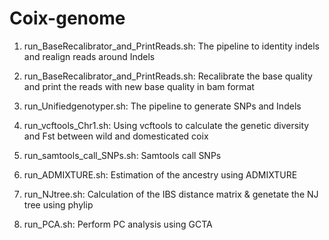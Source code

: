 # Coix-genome

1. run_BaseRecalibrator_and_PrintReads.sh: The pipeline to identity indels and realign reads around Indels

2. run_BaseRecalibrator_and_PrintReads.sh: Recalibrate the base quality and print the reads with new base quality in bam format

3. run_Unifiedgenotyper.sh: The pipeline to generate SNPs and Indels

4. run_vcftools_Chr1.sh: Using vcftools to calculate the genetic diversity and Fst between wild and domesticated coix

5. run_samtools_call_SNPs.sh: Samtools call SNPs 

6. run_ADMIXTURE.sh: Estimation of the ancestry using ADMIXTURE

7. run_NJtree.sh: Calculation of the IBS distance matrix & genetate the NJ tree using phylip

8. run_PCA.sh: Perform PC analysis using GCTA
